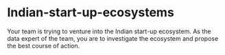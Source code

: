 # Indian-start-up-ecosystems
Your team is trying to venture into the Indian start-up ecosystem. As the data expert of the team, you are to investigate the ecosystem and propose the best course of action.
